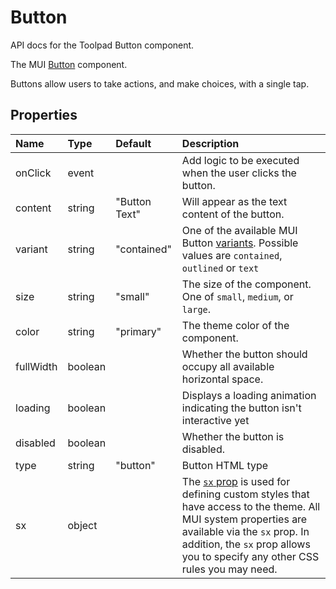 <!-- This file has been auto-generated using `yarn docs:build:api`. -->

# Button

<p class="description">API docs for the Toolpad Button component.</p>

The MUI [Button](https://mui.com/material-ui/react-button/) component.

Buttons allow users to take actions, and make choices, with a single tap.

## Properties

| Name                                     | Type                                   | Default                                         | Description                                                                                                                                                                                                                                                                          |
| :--------------------------------------- | :------------------------------------- | :---------------------------------------------- | :----------------------------------------------------------------------------------------------------------------------------------------------------------------------------------------------------------------------------------------------------------------------------------- |
| <span class="prop-name">onClick</span>   | <span class="prop-type">event</span>   |                                                 | Add logic to be executed when the user clicks the button.                                                                                                                                                                                                                            |
| <span class="prop-name">content</span>   | <span class="prop-type">string</span>  | <span class="prop-default">"Button Text"</span> | Will appear as the text content of the button.                                                                                                                                                                                                                                       |
| <span class="prop-name">variant</span>   | <span class="prop-type">string</span>  | <span class="prop-default">"contained"</span>   | One of the available MUI Button [variants](https://mui.com/material-ui/react-button/#basic-button). Possible values are `contained`, `outlined` or `text`                                                                                                                            |
| <span class="prop-name">size</span>      | <span class="prop-type">string</span>  | <span class="prop-default">"small"</span>       | The size of the component. One of `small`, `medium`, or `large`.                                                                                                                                                                                                                     |
| <span class="prop-name">color</span>     | <span class="prop-type">string</span>  | <span class="prop-default">"primary"</span>     | The theme color of the component.                                                                                                                                                                                                                                                    |
| <span class="prop-name">fullWidth</span> | <span class="prop-type">boolean</span> |                                                 | Whether the button should occupy all available horizontal space.                                                                                                                                                                                                                     |
| <span class="prop-name">loading</span>   | <span class="prop-type">boolean</span> |                                                 | Displays a loading animation indicating the button isn't interactive yet                                                                                                                                                                                                             |
| <span class="prop-name">disabled</span>  | <span class="prop-type">boolean</span> |                                                 | Whether the button is disabled.                                                                                                                                                                                                                                                      |
| <span class="prop-name">type</span>      | <span class="prop-type">string</span>  | <span class="prop-default">"button"</span>      | Button HTML type                                                                                                                                                                                                                                                                     |
| <span class="prop-name">sx</span>        | <span class="prop-type">object</span>  |                                                 | The [`sx` prop](https://mui.com/system/getting-started/the-sx-prop/) is used for defining custom styles that have access to the theme. All MUI system properties are available via the `sx` prop. In addition, the `sx` prop allows you to specify any other CSS rules you may need. |
